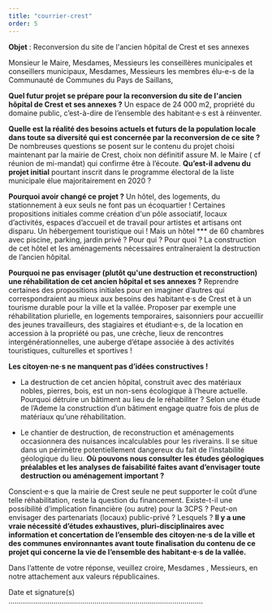 ```yaml
---
title: "courrier-crest"
order: 5
---
```

**Objet** : Reconversion du site de l'ancien hôpital de Crest et ses annexes

Monsieur le Maire, Mesdames, Messieurs les conseillères municipales et conseillers municipaux,
Mesdames, Messieurs les membres élu-e-s de la Communauté de Communes du Pays de Saillans,

**Quel futur projet se prépare pour la reconversion du site de l'ancien hôpital de Crest et ses annexes ?** Un espace de 24 000 m2, propriété du domaine public, c’est-à-dire de l’ensemble des habitant·e·s est à réinventer.

**Quelle est la réalité des besoins actuels et futurs de la population locale dans toute sa diversité qui est concernée par la reconversion de ce site ?**
De nombreuses questions se posent sur le contenu du projet choisi maintenant par la mairie de Crest, choix non définitif assure M. le Maire ( cf réunion de mi-mandat) qui confirme être à l’écoute.
**Qu’est-il advenu du projet initial** pourtant inscrit dans le programme électoral de la liste municipale élue majoritairement en 2020 ?

**Pourquoi avoir changé ce projet ?** Un hôtel, des logements, du stationnement à eux seuls ne font pas un écoquartier ! Certaines propositions initiales comme création d'un pôle associatif, locaux d’activités, espaces d’accueil et de travail pour artistes et artisans ont disparu.
Un hébergement touristique oui ! Mais un hôtel *** de 60 chambres avec piscine, parking, jardin privé ? Pour qui ? Pour quoi ?
La construction de cet hôtel et les aménagements nécessaires entraîneraient la destruction de l’ancien hôpital.

**Pourquoi ne pas envisager (plutôt qu'une destruction et reconstruction) une réhabilitation de cet ancien hôpital et ses annexes ?** Reprendre certaines des propositions initiales pour en imaginer d’autres qui correspondraient au mieux aux besoins des habitant·e·s de Crest et à un tourisme durable pour la ville et la vallée. Proposer par exemple une réhabilitation plurielle, en logements temporaires, saisonniers pour accueillir des jeunes travailleurs, des stagiaires et étudiant·e·s, de la location en accession à la propriété ou pas, une crèche, lieux de rencontres intergénérationnelles, une auberge d’étape associée à des activités touristiques, culturelles et sportives !

**Les citoyen·ne·s ne manquent pas d’idées constructives !**

- La destruction de cet ancien hôpital, construit avec des matériaux nobles, pierres, bois, est un non-sens écologique à l’heure actuelle. Pourquoi détruire un bâtiment au lieu de le réhabiliter ? Selon une étude de l’Ademe la construction d’un bâtiment engage quatre fois de plus de matériaux qu’une réhabilitation.

- Le chantier de destruction, de reconstruction et aménagements occasionnera des nuisances incalculables pour les riverains. Il se situe dans un périmètre potentiellement dangereux du fait de l’instabilité géologique du lieu. **Où pouvons nous consulter les études géologiques préalables et les analyses de faisabilité faites avant d’envisager toute destruction ou aménagement important ?**

Conscient·e·s que la mairie de Crest seule ne peut supporter le coût d’une telle réhabilitation, reste la question du financement. Existe-t-il une possibilité d’implication financière (ou autre) pour la 3CPS ?
Peut-on envisager des partenariats (locaux) public-privé ? Lesquels ?
**Il y a une vraie nécessité d’études exhaustives, pluri-disciplinaires avec information et concertation de l’ensemble des citoyen·ne·s de la ville et des communes environnantes avant toute finalisation du contenu de ce projet qui concerne la vie de l’ensemble des habitant·e·s de la vallée.**

Dans l’attente de votre réponse, veuillez croire, Mesdames , Messieurs, en notre attachement aux valeurs républicaines.

Date et signature(s) ............................................................................................... 
